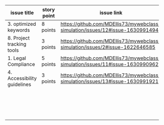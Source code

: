 | issue title                 | story point | issue link                                                                    | satus       | assigned to | assigned on | completed on | category | status notes |
|-----------------------------|-------------|-------------------------------------------------------------------------------|-------------|-------------|-------------|--------------|----------|--------------|
| 3. optimized keywords       | 8 points    | https://github.com/MDEllis73/mywebclass-simulation/issues/12#issue-1630991494 | todo        | Michael     | 3/19/23     |              |          |              |
| 8. Project tracking tools   | 3 points    | https://github.com/MDEllis73/mywebclass-simulation/issues/2#issue-1622646585  | done        | Michael     | 3/11/23     | 3/17/23      | document |              |
| 1. Legal Compliance         | 5 points    | https://github.com/MDEllis73/mywebclass-simulation/issues/11#issue-1630990962 | in progress | Michael     | 3/19/23     |              | document |              |
| 4. Accessibility guidelines | 3 points    | https://github.com/MDEllis73/mywebclass-simulation/issues/13#issue-1630991921 | todo        | Michael     | 3/19/23     |              | document |              |
|                             |             |                                                                               |             |             |             |              |          |              |
|                             |             |                                                                               |             |             |             |              |          |              |
|                             |             |                                                                               |             |             |             |              |          |              |
|                             |             |                                                                               |             |             |             |              |          |              |
|                             |             |                                                                               |             |             |             |              |          |              |
|                             |             |                                                                               |             |             |             |              |          |              |
|                             |             |                                                                               |             |             |             |              |          |              |
|                             |             |                                                                               |             |             |             |              |          |              |
|                             |             |                                                                               |             |             |             |              |          |              |
|                             |             |                                                                               |             |             |             |              |          |              |
|                             |             |                                                                               |             |             |             |              |          |              |
|                             |             |                                                                               |             |             |             |              |          |              |
|                             |             |                                                                               |             |             |             |              |          |              |
|                             |             |                                                                               |             |             |             |              |          |              |
|                             |             |                                                                               |             |             |             |              |          |              |
|                             |             |                                                                               |             |             |             |              |          |              |
|                             |             |                                                                               |             |             |             |              |          |              |
